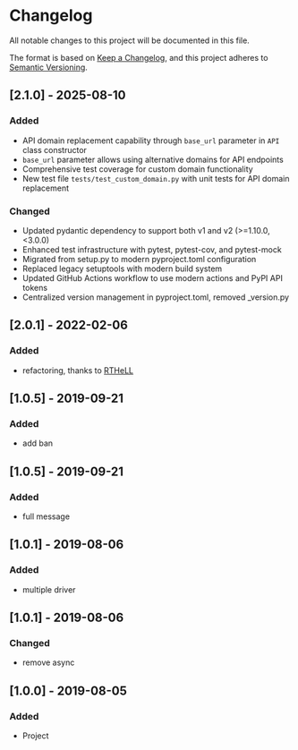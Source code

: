 # Changelog
All notable changes to this project will be documented in this file.

The format is based on [Keep a Changelog](https://keepachangelog.com/en/1.0.0/),
and this project adheres to [Semantic Versioning](https://semver.org/spec/v2.0.0.html).

## [2.1.0] - 2025-08-10
### Added
- API domain replacement capability through `base_url` parameter in `API` class constructor
- `base_url` parameter allows using alternative domains for API endpoints
- Comprehensive test coverage for custom domain functionality
- New test file `tests/test_custom_domain.py` with unit tests for API domain replacement

### Changed
- Updated pydantic dependency to support both v1 and v2 (>=1.10.0,<3.0.0)
- Enhanced test infrastructure with pytest, pytest-cov, and pytest-mock
- Migrated from setup.py to modern pyproject.toml configuration
- Replaced legacy setuptools with modern build system
- Updated GitHub Actions workflow to use modern actions and PyPI API tokens
- Centralized version management in pyproject.toml, removed _version.py


## [2.0.1] - 2022-02-06
### Added
- refactoring, thanks to [RTHeLL](https://github.com/RTHeLL)

## [1.0.5] - 2019-09-21
### Added
- add ban

## [1.0.5] - 2019-09-21
### Added
- full message

## [1.0.1] - 2019-08-06
### Added
- multiple driver

## [1.0.1] - 2019-08-06
### Changed
- remove async

## [1.0.0] - 2019-08-05
### Added
- Project





